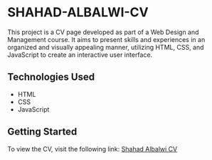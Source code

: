 # SHAHAD-ALBALWI-CV
This project is a CV page developed as part of a Web Design and Management course. It aims to present skills and experiences in an organized and visually appealing manner, utilizing HTML, CSS, and JavaScript to create an interactive user interface. 

## Technologies Used
- HTML
- CSS
- JavaScript

## Getting Started
To view the CV, visit the following link: [Shahad Albalwi CV](https://shahad-albalawi.github.io/SHAHAD-ALBALWI-CV/)
